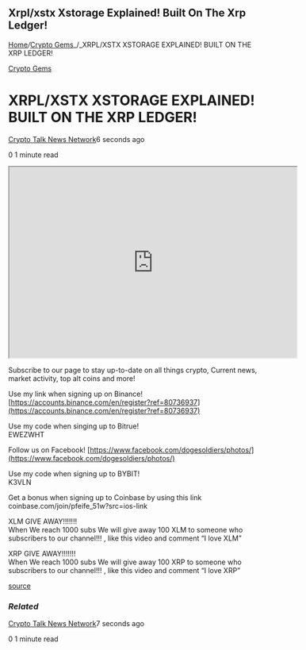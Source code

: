 ## Xrpl/xstx Xstorage Explained! Built On The Xrp Ledger!

[Home](https://cryptogemtokens.com/)_/_[Crypto Gems](https://cryptogemtokens.com/category/crypto-gems/)_/_XRPL/XSTX XSTORAGE EXPLAINED! BUILT ON THE XRP LEDGER!

[Crypto Gems](https://cryptogemtokens.com/category/crypto-gems/)

XRPL/XSTX XSTORAGE EXPLAINED! BUILT ON THE XRP LEDGER!
======================================================

[Crypto Talk News Network](https://cryptogemtokens.com/author/crypto_talk_news_network/)6 seconds ago

0 1 minute read

<iframe width="580" height="385" src="https://www.youtube.com/embed/T3UA6NbZrgs?rel=0&amp;autoplay=1&amp;autoplay=1&amp;hl=en&amp;modestbranding=1"></iframe>  
  
Subscribe to our page to stay up-to-date on all things crypto, Current news, market activity, top alt coins and more!

Use my link when signing up on Binance! [https://accounts.binance.com/en/register?ref=80736937](https://accounts.binance.com/en/register?ref=80736937)

Use my code when singing up to Bitrue!  
EWEZWHT

Follow us on Facebook! [https://www.facebook.com/dogesoldiers/photos/](https://www.facebook.com/dogesoldiers/photos/)

Use my code when signing up to BYBIT!  
K3VLN

Get a bonus when signing up to Coinbase by using this link coinbase.com/join/pfeife\_51w?src=ios-link

XLM GIVE AWAY!!!!!!!  
When We reach 1000 subs We will give away 100 XLM to someone who subscribers to our channel!!! , like this video and comment “I love XLM”

XRP GIVE AWAY!!!!!!!  
When We reach 1000 subs We will give away 100 XRP to someone who subscribers to our channel!!! , like this video and comment “I love XRP”  
  
[source](https://www.youtube.com/watch?v=T3UA6NbZrgs)

### _Related_

[Crypto Talk News Network](https://cryptogemtokens.com/author/crypto_talk_news_network/)7 seconds ago

0 1 minute read